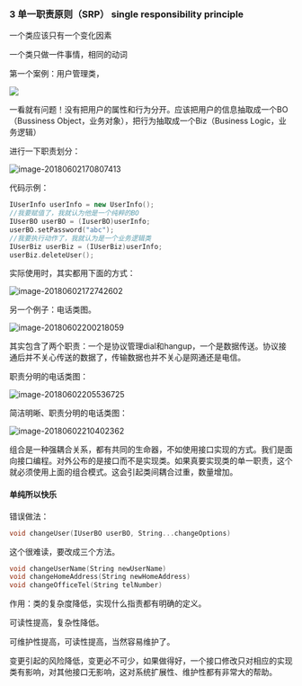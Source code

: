 ### 3 单一职责原则（SRP） single responsibility principle

一个类应该只有一个变化因素

一个类只做一件事情，相同的动词

第一个案例：用户管理类，

![](https://ws2.sinaimg.cn/large/006tNc79gy1frwxxaxs6pj310s12saif.jpg)

一看就有问题！没有把用户的属性和行为分开。应该把用户的信息抽取成一个BO（Bussiness Object，业务对象），把行为抽取成一个Biz（Business Logic，业务逻辑）

进行一下职责划分：

![image-20180602170807413](https://ws2.sinaimg.cn/large/006tNc79gy1frwy4ckavoj31e40xg18e.jpg)

代码示例：

```cpp
IUserInfo userInfo = new UserInfo();
//我要赋值了，我就认为他是一个纯粹的BO
IUserBO userBO = (IuserBO)userInfo;
userBO.setPassword("abc");
//我要执行动作了，我就认为是一个业务逻辑类
IUserBiz userBiz = (IUserBiz)userInfo;
userBiz.deleteUser();
```

实际使用时，其实都用下面的方式：

![image-20180602172742602](https://ws3.sinaimg.cn/large/006tNc79gy1frwyoob0yjj30ws0n443c.jpg)

另一个例子：电话类图。

![image-20180602200218059](https://ws3.sinaimg.cn/large/006tNc79gy1frx35inqr3j30yg0l67b2.jpg)

其实包含了两个职责：一个是协议管理dial和hangup，一个是数据传送。协议接通后并不关心传送的数据了，传输数据也并不关心是网通还是电信。

职责分明的电话类图：

![image-20180602205536725](https://ws1.sinaimg.cn/large/006tNc79gy1frx4p0akajj31j00s67ek.jpg)

简洁明晰、职责分明的电话类图：

![image-20180602210402362](https://ws2.sinaimg.cn/large/006tNc79gy1frx4xryxyvj31je0lmwmv.jpg)

组合是一种强耦合关系，都有共同的生命器，不如使用接口实现的方式。我们是面向接口编程。对外公布的是接口而不是实现类。如果真要实现类的单一职责，这个就必须使用上面的组合模式。这会引起类间耦合过重，数量增加。

#### 单纯所以快乐

错误做法：

```cpp
void changeUser(IUserBO userBO, String...changeOptions)
```

这个很难读，要改成三个方法。

```cpp
void changeUserName(String newUserName)
void changeHomeAddress(String newHomeAddress)
void changeOfficeTel(String telNumber)
```



作用：类的复杂度降低，实现什么指责都有明确的定义。

可读性提高，复杂性降低。

可维护性提高，可读性提高，当然容易维护了。

变更引起的风险降低，变更必不可少，如果做得好，一个接口修改只对相应的实现类有影响，对其他接口无影响，这对系统扩展性、维护性都有非常大的帮助。

